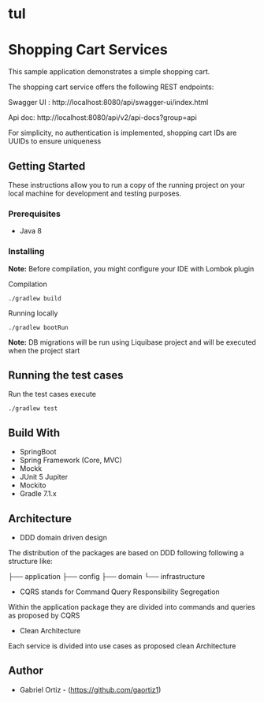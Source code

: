# tul
# Shopping Cart Services 

This sample application demonstrates a simple shopping cart.

The shopping cart service offers the following REST endpoints:

Swagger UI : http://localhost:8080/api/swagger-ui/index.html

Api doc: http://localhost:8080/api/v2/api-docs?group=api


For simplicity, no authentication is implemented, shopping cart IDs are  UUIDs to ensure uniqueness

## Getting Started

These instructions allow you to run a copy of the running project on your local machine for development and testing purposes.
### Prerequisites

- Java 8

### Installing

**Note:** Before compilation, you might configure your IDE with Lombok plugin

Compilation

```
./gradlew build
```

Running locally

```
./gradlew bootRun
```

**Note:** DB migrations will be run using Liquibase project and will be executed when the project start


## Running the test cases

Run the test cases execute

```
./gradlew test
```


## Build With

- SpringBoot
- Spring Framework (Core, MVC)
- Mockk
- JUnit 5 Jupiter
- Mockito
- Gradle 7.1.x

## Architecture
- DDD domain driven design

The distribution of the packages are based on DDD following following a structure like:

├── application
├── config
├── domain
└── infrastructure

- CQRS stands for Command Query Responsibility Segregation

Within the application package they are divided into commands and queries as proposed by CQRS


- Clean Architecture 

Each service is divided into use cases as proposed clean Architecture

## Author

- Gabriel Ortiz - (https://github.com/gaortiz1)
